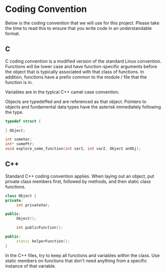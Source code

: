 Coding Convention
==================

Below is the coding convention that we will use for this project.  Please take the time to read this to ensure that you write code in an understandable format.

C
--------

C coding convention is a modified version of the standard Linux convention.  Functions will be lower case and have function-specific arguments before the object that is typically associated with that class of functions.  In addition, functions have a prefix common to the module / file that the function is in.

Variables are in the typical C++ camel case convention.

Objects are typedeffed and are referenced as that object.  Pointers to objects and fundamental data types have the asterisk immediately following the type.

```C
typedef struct {
     ...
} Object;

int someVar;
int* somePtr;
void explore_some_function(int var1, int var2, Object anObj);
```

C++
----------

Standard C++ coding convention applies.  When laying out an object, put private class members first, followed by methods, and then static class functions.

```C++
class Object {
private:
     int privateVar;

public:
     Object();

     int publicFunction();

public:
     static helperFunction();
}
```

In the C++ files, try to keep all functions and variables within the class.  Use static members on functions that don't need anything from a specific instance of that variable.
